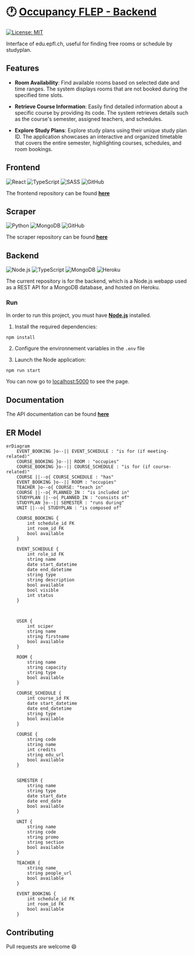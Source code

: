 # :clock1: [Occupancy FLEP - Backend](https://occupancy.flep.ch/)

[![License: MIT](https://img.shields.io/badge/License-MIT-yellow.svg)](https://opensource.org/licenses/MIT)


Interface of edu.epfl.ch, useful for finding free rooms or schedule by studyplan.

## Features

- **Room Availability**: Find available rooms based on selected date and time ranges. The system displays rooms that are not booked during the specified time slots.
  
- **Retrieve Course Information**: Easily find detailed information about a specific course by providing its code. The system retrieves details such as the course's semester, assigned teachers, and schedules.

- **Explore Study Plans**: Explore study plans using their unique study plan ID. The application showcases an interactive and organized timetable that covers the entire semester, highlighting courses, schedules, and room bookings.



## Frontend
![React](https://img.shields.io/badge/react-%2320232a.svg?style=for-the-badge&logo=react&logoColor=%2361DAFB) ![TypeScript](https://img.shields.io/badge/typescript-%23007ACC.svg?style=for-the-badge&logo=typescript&logoColor=white) ![SASS](https://img.shields.io/badge/SASS-hotpink.svg?style=for-the-badge&logo=SASS&logoColor=white) ![GitHub](https://img.shields.io/badge/GitHub-%23121011.svg?style=for-the-badge&logo=github&logoColor=white)

The frontend repository can be found **[here](https://github.com/antoninfaure/occupancy-front)**

## Scraper
 ![Python](https://img.shields.io/badge/Python-%23000.svg?style=for-the-badge&logo=Python&logoColor=white&color=%233776AB) ![MongoDB](https://img.shields.io/badge/MongoDB-%23000.svg?style=for-the-badge&logo=MongoDB&logoColor=white&color=%2347A248) ![GitHub](https://img.shields.io/badge/GitHub-%23121011.svg?style=for-the-badge&logo=github&logoColor=white)

The scraper repository can be found **[here](https://github.com/antoninfaure/occupancy-scraper)**

## Backend
![Node.js](https://img.shields.io/badge/Node.js-%23000.svg?style=for-the-badge&logo=Node.js&logoColor=white&color=%23339933) ![TypeScript](https://img.shields.io/badge/typescript-%23007ACC.svg?style=for-the-badge&logo=typescript&logoColor=white) ![MongoDB](https://img.shields.io/badge/MongoDB-%23000.svg?style=for-the-badge&logo=MongoDB&logoColor=white&color=%2347A248) ![Heroku](https://img.shields.io/badge/heroku-%23430098.svg?style=for-the-badge&logo=heroku&logoColor=white) 

The current repository is for the backend, which is a Node.js webapp used as a REST API for a MongoDB database, and hosted on Heroku.

### Run

In order to run this project, you must have **[Node.js](https://nodejs.org/)** installed.

1. Install the required dependencies:
```
npm install
```
2. Configure the environnement variables in the `.env` file

3. Launch the Node application:
```
npm run start
```

You can now go to [localhost:5000](http://localhost:5000) to see the page.

## Documentation

The API documentation can be found **[here](https://antoninfaure.github.io/occupancy-epfl/)**

## ER Model

```mermaid
erDiagram
    EVENT_BOOKING }o--|| EVENT_SCHEDULE : "is for (if meeting-related)"
    COURSE_BOOKING }o--|| ROOM : "occupies"
    COURSE_BOOKING }o--|| COURSE_SCHEDULE : "is for (if course-related)"
    COURSE ||--o{ COURSE_SCHEDULE : "has"
    EVENT_BOOKING }o--|| ROOM : "occupies"
    TEACHER }o--o{ COURSE: "teach in"
    COURSE ||--o{ PLANNED_IN : "is included in"
    STUDYPLAN ||--o{ PLANNED_IN : "consists of"
    STUDYPLAN }o--|| SEMESTER : "runs during"
    UNIT ||--o{ STUDYPLAN : "is composed of"

    COURSE_BOOKING {
        int schedule_id FK
        int room_id FK
        bool available
    }

    EVENT_SCHEDULE {
        int role_id FK
        string name
        date start_datetime
        date end_datetime
        string type
        string description
        bool available
        bool visible
        int status
    }

   

    USER {
        int sciper
        string name
        string firstname
        bool available
    }

    ROOM {
        string name
        string capacity
        string type
        bool available
    }

    COURSE_SCHEDULE {
        int course_id FK
        date start_datetime
        date end_datetime
        string type
        bool available
    }
    
    COURSE {
        string code
        string name
        int credits
        string edu_url
        bool available
    }


    SEMESTER {
        string name
        string type
        date start_date
        date end_date
        bool available
    }

    UNIT {
        string name
        string code
        string promo
        string section
        bool available
    }

    TEACHER {
        string name
        string people_url
        bool available
    }

    EVENT_BOOKING {
        int schedule_id FK
        int room_id FK
        bool available
    }

```

## Contributing

Pull requests are welcome :smile:
